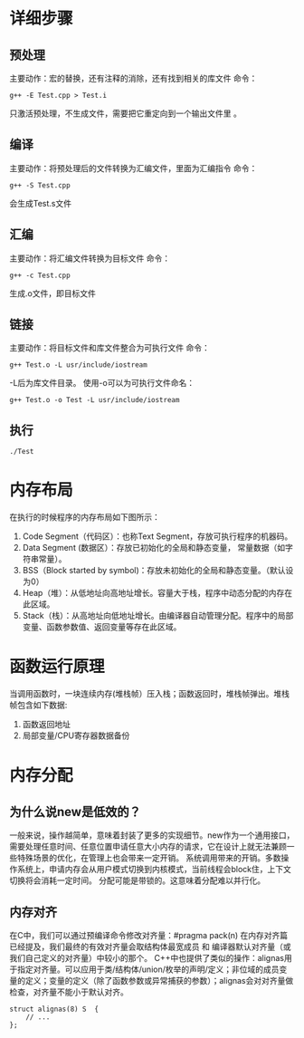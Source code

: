 # 详细步骤
## 预处理
主要动作：宏的替换，还有注释的消除，还有找到相关的库文件
命令：
```
g++ -E Test.cpp > Test.i
```
只激活预处理，不生成文件，需要把它重定向到一个输出文件里 。

## 编译
主要动作：将预处理后的文件转换为汇编文件，里面为汇编指令
命令：
```
g++ -S Test.cpp
```
会生成Test.s文件

## 汇编
主要动作：将汇编文件转换为目标文件
命令：
```
g++ -c Test.cpp
```
生成.o文件，即目标文件

## 链接
主要动作：将目标文件和库文件整合为可执行文件
命令：
```
g++ Test.o -L usr/include/iostream
```
-L后为库文件目录。
使用-o可以为可执行文件命名：
```
g++ Test.o -o Test -L usr/include/iostream
```

## 执行
```
./Test
```

# 内存布局
在执行的时候程序的内存布局如下图所示：
1. Code Segment（代码区）：也称Text Segment，存放可执行程序的机器码。
2. Data Segment (数据区）：存放已初始化的全局和静态变量， 常量数据（如字符串常量）。
3. BSS（Block started by symbol)：存放未初始化的全局和静态变量。（默认设为0）
4. Heap（堆）：从低地址向高地址增长。容量大于栈，程序中动态分配的内存在此区域。
5. Stack（栈）：从高地址向低地址增长。由编译器自动管理分配。程序中的局部变量、函数参数值、返回变量等存在此区域。


# 函数运行原理
当调用函数时，一块连续内存(堆栈帧）压入栈；函数返回时，堆栈帧弹出。堆栈帧包含如下数据:
1. 函数返回地址
2. 局部变量/CPU寄存器数据备份


# 内存分配
## 为什么说new是低效的？
一般来说，操作越简单，意味着封装了更多的实现细节。new作为一个通用接口，需要处理任意时间、任意位置申请任意大小内存的请求，它在设计上就无法兼顾一些特殊场景的优化，在管理上也会带来一定开销。
系统调用带来的开销。多数操作系统上，申请内存会从用户模式切换到内核模式，当前线程会block住，上下文切换将会消耗一定时间。
分配可能是带锁的。这意味着分配难以并行化。

## 内存对齐
在C中，我们可以通过预编译命令修改对齐量：#pragma pack(n)
在内存对齐篇已经提及，我们最终的有效对齐量会取结构体最宽成员 和 编译器默认对齐量（或我们自己定义的对齐量）中较小的那个。
C++中也提供了类似的操作：alignas用于指定对齐量。可以应用于类/结构体/union/枚举的声明/定义；非位域的成员变量的定义；变量的定义（除了函数参数或异常捕获的参数）；alignas会对对齐量做检查，对齐量不能小于默认对齐。
```
struct alignas(8) S  {
    // ...
};
```